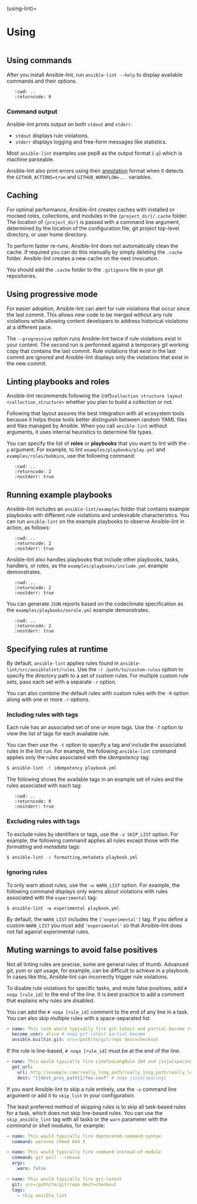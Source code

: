 (using-lint)=

# Using

```{contents} Topics

```

## Using commands

After you install Ansible-lint, run `ansible-lint --help` to display available commands and their options.

```{command-output} ansible-lint --help
   :cwd: ..
   :returncode: 0
```

### Command output

Ansible-lint prints output on both `stdout` and `stderr`.

- `stdout` displays rule violations.
- `stderr` displays logging and free-form messages like statistics.

Most `ansible-lint` examples use pep8 as the output format (`-p`) which is machine parseable.

Ansible-lint also print errors using their [annotation] format when it detects the `GITHUB_ACTIONS=true` and `GITHUB_WORKFLOW=...` variables.

[annotation]: https://docs.github.com/en/actions/using-workflows/workflow-commands-for-github-actions#setting-an-error-message

## Caching

For optimal performance, Ansible-lint creates caches with installed or mocked roles, collections, and modules in the `{project_dir}/.cache` folder.
The location of `{project_dir}` is passed with a command line argument, determined by the location of the configuration file, git project top-level directory, or user home directory.

To perform faster re-runs, Ansible-lint does not automatically clean the cache.
If required you can do this manually by simply deleting the `.cache` folder.
Ansible-lint creates a new cache on the next invocation.

You should add the `.cache` folder to the `.gitignore` file in your git repositories.

## Using progressive mode

For easier adoption, Ansible-lint can alert for rule violations that occur since the last commit.
This allows new code to be merged without any rule violations while allowing content developers to address historical violations at a different pace.

The `--progressive` option runs Ansible-lint twice if rule violations exist in your content.
The second run is performed against a temporary git working copy that contains
the last commit.
Rule violations that exist in the last commit are ignored and Ansible-lint displays only the violations that exist in the new commit.

## Linting playbooks and roles

Ansible-lint recommends following the {ref}`collection structure layout <collection_structure>` whether you plan to build a collection or not.

Following that layout assures the best integration with all ecosystem tools because it helps those tools better distinguish between random YAML files and files managed by Ansible.
When you call `ansible-lint` without arguments, it uses internal heuristics to determine file types.

You can specify the list of **roles** or **playbooks** that you want to lint with the `-p` argument.
For example, to lint `examples/playbooks/play.yml` and `examples/roles/bobbins`, use the following command:

```{command-output} ansible-lint -p examples/playbooks/play.yml examples/roles/bobbins
   :cwd: ..
   :returncode: 2
   :nostderr: true
```

## Running example playbooks

Ansible-lint includes an `ansible-lint/examples` folder that contains example playbooks with different rule violations and undesirable characteristics.
You can run `ansible-lint` on the example playbooks to observe Ansible-lint in action, as follows:

```{command-output} ansible-lint -p examples/playbooks/example.yml
   :cwd: ..
   :returncode: 2
   :nostderr: true
```

Ansible-lint also handles playbooks that include other playbooks, tasks, handlers, or roles, as the `examples/playbooks/include.yml` example demonstrates.

```{command-output} ansible-lint --force-color --offline -p examples/playbooks/include.yml
   :cwd: ..
   :returncode: 2
   :nostderr: true
```

You can generate `JSON` reports based on the codeclimate specification as the `examples/playbooks/norole.yml` example demonstrates.

```{command-output} ansible-lint -f json examples/playbooks/norole.yml
   :cwd: ..
   :returncode: 2
   :nostderr: true
```

## Specifying rules at runtime

By default, `ansible-lint` applies rules found in `ansible-lint/src/ansiblelint/rules`.
Use the `-r /path/to/custom-rules` option to specify the directory path to a set of custom rules.
For multiple custom rule sets, pass each set with a separate `-r` option.

You can also combine the default rules with custom rules with the `-R` option along with one or more `-r` options.

### Including rules with tags

Each rule has an associated set of one or more tags.
Use the `-T` option to view the list of tags for each available rule.

You can then use the `-t` option to specify a tag and include the associated rules in the lint run.
For example, the following `ansible-lint` command applies only the rules associated with the _idempotency_ tag:

```bash
$ ansible-lint -t idempotency playbook.yml
```

The following shows the available tags in an example set of rules and the rules associated with each tag:

```{command-output} ansible-lint -T
   :cwd: ..
   :returncode: 0
   :nostderr: true
```

### Excluding rules with tags

To exclude rules by identifiers or tags, use the `-x SKIP_LIST` option.
For example, the following command applies all rules except those with the _formatting_ and _metadata_ tags:

```bash
$ ansible-lint -x formatting,metadata playbook.yml
```

### Ignoring rules

To only warn about rules, use the `-w WARN_LIST` option.
For example, the following command displays only warns about violations with rules associated with the `experimental` tag:

```console
$ ansible-lint -w experimental playbook.yml
```

By default, the `WARN_LIST` includes the `['experimental']` tag.
If you define a custom `WARN_LIST` you must add `'experimental'` so that Ansible-lint does not fail against experimental rules.

## Muting warnings to avoid false positives

Not all linting rules are precise, some are general rules of thumb.
Advanced _git_, _yum_ or _apt_ usage, for example, can be difficult to achieve in a playbook.
In cases like this, Ansible-lint can incorrectly trigger rule violations.

To disable rule violations for specific tasks, and mute false positives, add `# noqa [rule_id]` to the end of the line.
It is best practice to add a comment that explains why rules are disabled.

You can add the `# noqa [rule_id]` comment to the end of any line in a task.
You can also skip multiple rules with a space-separated list.

```yaml
- name: This task would typically fire git-latest and partial-become rules
  become_user: alice # noqa git-latest partial-become
  ansible.builtin.git: src=/path/to/git/repo dest=checkout
```

If the rule is line-based, `# noqa [rule_id]` must be at the end of the line.

```yaml
- name: This would typically fire LineTooLongRule 204 and jinja[spacing]
  get_url:
    url: http://example.com/really_long_path/really_long_path/really_long_path/really_long_path/really_long_path/really_long_path/file.conf # noqa 204
    dest: "{{dest_proj_path}}/foo.conf" # noqa jinja[spacing]
```

If you want Ansible-lint to skip a rule entirely, use the `-x` command line argument or add it to `skip_list` in your configuration.

The least preferred method of skipping rules is to skip all task-based rules for a task, which does not skip line-based rules.
You can use the `skip_ansible_lint` tag with all tasks or the `warn` parameter with the _command_ or _shell_ modules, for example:

```yaml
- name: This would typically fire deprecated-command-syntax
  command: warn=no chmod 644 X

- name: This would typically fire command-instead-of-module
  command: git pull --rebase
  args:
    warn: false

- name: This would typically fire git-latest
  git: src=/path/to/git/repo dest=checkout
  tags:
    - skip_ansible_lint
```
